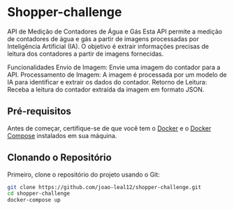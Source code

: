 # Shopper-challenge

API de Medição de Contadores de Água e Gás
Esta API permite a medição de contadores de água e gás a partir de imagens processadas por Inteligência Artificial (IA). O objetivo é extrair informações precisas de leitura dos contadores a partir de imagens fornecidas.

Funcionalidades
Envio de Imagem: Envie uma imagem do contador para a API.
Processamento de Imagem: A imagem é processada por um modelo de IA para identificar e extrair os dados do contador.
Retorno de Leitura: Receba a leitura do contador extraída da imagem em formato JSON.

## Pré-requisitos

Antes de começar, certifique-se de que você tem o [Docker](https://www.docker.com/get-started) e o [Docker Compose](https://docs.docker.com/compose/install/) instalados em sua máquina.

## Clonando o Repositório

Primeiro, clone o repositório do projeto usando o Git:

```bash
git clone https://github.com/joao-leal12/shopper-challenge.git
cd shopper-challenge
docker-compose up 
